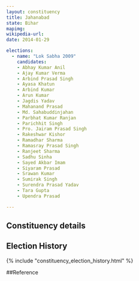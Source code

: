```yaml
---
layout: constituency
title: Jahanabad
state: Bihar
mapimg: 
wikipedia-url: 
date: 2014-01-29

elections: 
  - name: "Lok Sabha 2009"
    candidates: 
    - Abhay Kumar Anil 
    - Ajay Kumar Verma 
    - Arbind Prasad Singh 
    - Ayasa Khatun 
    - Arbind Kumar 
    - Arun Kumar 
    - Jagdis Yadav 
    - Mahanand Prasad 
    - Md. Sahabuddinjahan 
    - Parbhat Kumar Ranjan 
    - Parichhit Singh 
    - Pro. Jairam Prasad Singh 
    - Rakeshwar Kishor 
    - Ramadhar Sharma 
    - Ramasray Prasad Singh 
    - Ranjeet Sharma 
    - Sadhu Sinha 
    - Sayed Akbar Imam 
    - Siyaram Prasad 
    - Srawan Kumar 
    - Sumirak Singh 
    - Surendra Prasad Yadav 
    - Tara Gupta 
    - Upendra Prasad 

---
```

## Constituency details


## Election History
{% include "constituency_election_history.html" %}

##Reference
